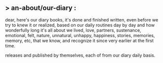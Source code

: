 ## > an-about/our-diary :

dear, 
here's our diary books,
it's done and finished written, even before we try to knew it or realized, based on our daily routines day by day and how wonderfully long it's all about we lived, love, partners, sustenance, emotional, felt, nature, unnatural, unhappy, happiness, stories, memories, memory, etc, that we know, and recognize it since very earlier at the first time.

releases and published by themselves, each of from our diary daily basis.

